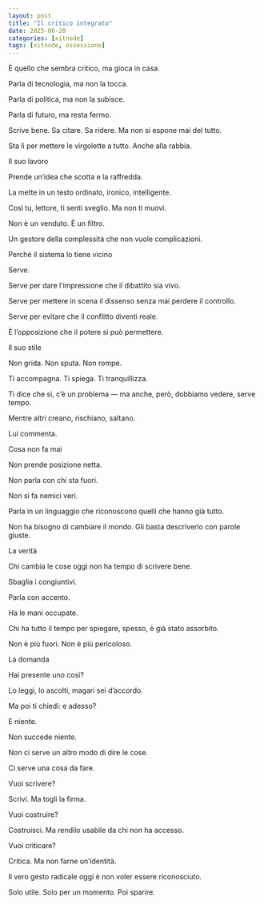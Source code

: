 ```yaml
---
layout: post
title: "Il critico integrato"
date: 2025-06-20
categories: [xitnode]
tags: [xitnode, ossessione]
---
```


È quello che sembra critico, ma gioca in casa.

Parla di tecnologia, ma non la tocca.

Parla di politica, ma non la subisce.

Parla di futuro, ma resta fermo.



Scrive bene. Sa citare. Sa ridere. Ma non si espone mai del tutto.

Sta lì per mettere le virgolette a tutto. Anche alla rabbia.









Il suo lavoro

Prende un’idea che scotta e la raffredda.

La mette in un testo ordinato, ironico, intelligente.

Così tu, lettore, ti senti sveglio. Ma non ti muovi.



Non è un venduto. È un filtro.

Un gestore della complessità che non vuole complicazioni.









Perché il sistema lo tiene vicino





Serve.

Serve per dare l’impressione che il dibattito sia vivo.

Serve per mettere in scena il dissenso senza mai perdere il controllo.

Serve per evitare che il conflitto diventi reale.



È l’opposizione che il potere si può permettere.









Il suo stile





Non grida. Non sputa. Non rompe.

Ti accompagna. Ti spiega. Ti tranquillizza.

Ti dice che sì, c’è un problema — ma anche, però, dobbiamo vedere, serve tempo.



Mentre altri creano, rischiano, saltano.

Lui commenta.









Cosa non fa mai





Non prende posizione netta.

Non parla con chi sta fuori.

Non si fa nemici veri.



Parla in un linguaggio che riconoscono quelli che hanno già tutto.

Non ha bisogno di cambiare il mondo. Gli basta descriverlo con parole giuste.









La verità





Chi cambia le cose oggi non ha tempo di scrivere bene.

Sbaglia i congiuntivi.

Parla con accento.

Ha le mani occupate.



Chi ha tutto il tempo per spiegare, spesso, è già stato assorbito.

Non è più fuori. Non è più pericoloso.









La domanda



Hai presente uno così?

Lo leggi, lo ascolti, magari sei d’accordo.

Ma poi ti chiedi: e adesso?



E niente.

Non succede niente.

Non ci serve un altro modo di dire le cose.

Ci serve una cosa da fare.



Vuoi scrivere?

Scrivi. Ma togli la firma.



Vuoi costruire?

Costruisci. Ma rendilo usabile da chi non ha accesso.



Vuoi criticare?

Critica. Ma non farne un’identità.



Il vero gesto radicale oggi è non voler essere riconosciuto.

Solo utile. Solo per un momento. Poi sparire.
